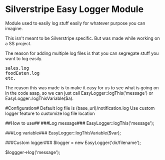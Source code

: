 Silverstripe Easy Logger Module
=======================
Module used to easily log stuff easily for whatever purpose you can imagine.

This isn't meant to be Silverstripe specific. But was made while working on a SS project.

The reason for adding multiple log files is that you can segregate stuff you want to log easily.
<pre>
sales.log
foodEaten.log
etc.
</pre>

The reason this was made is to make it easy for us to see what is going on in the code asap, so we can just call EasyLogger::logThis('message') or EasyLogger::logThisVariable($a).

#Configuration#
Default log file is (base_url)/notification.log
Use custom logger feature to customize log file location

##How to use##
###Log message###
EasyLogger::logThis('message');

###Log variable###
EasyLogger::logThisVariable($var);

###Custom logger###
$logger = new EasyLogger('dir/filename');

$loggger->log('message');
